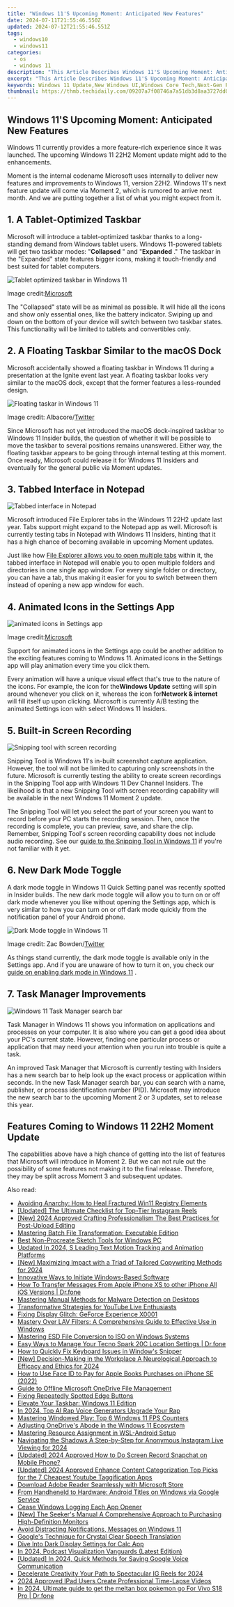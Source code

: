 ```yaml
---
title: "Windows 11'S Upcoming Moment: Anticipated New Features"
date: 2024-07-11T21:55:46.550Z
updated: 2024-07-12T21:55:46.551Z
tags:
  - windows10
  - windows11
categories:
  - os
  - windows 11
description: "This Article Describes Windows 11'S Upcoming Moment: Anticipated New Features"
excerpt: "This Article Describes Windows 11'S Upcoming Moment: Anticipated New Features"
keywords: Windows 11 Update,New Windows UI,Windows Core Tech,Next-Gen PC OS,System Enhancements,OS Performance Boost,Anticipated Features
thumbnail: https://thmb.techidaily.com/09207a7f08746a7a51db3d8aa3727dd060158727f29a32ea31aadbe48cebcd72.jpg
---
```


## Windows 11'S Upcoming Moment: Anticipated New Features

 Windows 11 currently provides a more feature-rich experience since it was launched. The upcoming Windows 11 22H2 Moment update might add to the enhancements.

 Moment is the internal codename Microsoft uses internally to deliver new features and improvements to Windows 11, version 22H2\. Windows 11's next feature update will come via Moment 2, which is rumored to arrive next month. And we are putting together a list of what you might expect from it.

## 1\. A Tablet-Optimized Taskbar

 Microsoft will introduce a tablet-optimized taskbar thanks to a long-standing demand from Windows tablet users. Windows 11-powered tablets will get two taskbar modes: "**Collapsed** " and "**Expanded** ." The taskbar in the "Expanded" state features bigger icons, making it touch-friendly and best suited for tablet computers.

![Tablet optimized taskbar in Windows 11](https://static1.makeuseofimages.com/wordpress/wp-content/uploads/2023/01/tablet-optimized-taskbar-in-windows-11.jpg)

 Image credit:[Microsoft](https://blogs.windows.com/windows-insider/2022/09/08/announcing-windows-11-insider-preview-build-25197/)

 The "Collapsed" state will be as minimal as possible. It will hide all the icons and show only essential ones, like the battery indicator. Swiping up and down on the bottom of your device will switch between two taskbar states. This functionality will be limited to tablets and convertibles only.

## 2\. A Floating Taskbar Similar to the macOS Dock

 Microsoft accidentally showed a floating taskbar in Windows 11 during a presentation at the Ignite event last year. A floating taskbar looks very similar to the macOS dock, except that the former features a less-rounded design.

![Floating taskar in Windows 11](https://static1.makeuseofimages.com/wordpress/wp-content/uploads/2023/01/floating-taskar-in-windows-11.jpeg)

 Image credit: Albacore/[Twitter](https://twitter.com/thebookisclosed/status/1580287591890329601)

 Since Microsoft has not yet introduced the macOS dock-inspired taskbar to Windows 11 Insider builds, the question of whether it will be possible to move the taskbar to several positions remains unanswered. Either way, the floating taskbar appears to be going through internal testing at this moment. Once ready, Microsoft could release it for Windows 11 Insiders and eventually for the general public via Moment updates.

## 3\. Tabbed Interface in Notepad

![Tabbed interface in Notepad](https://static1.makeuseofimages.com/wordpress/wp-content/uploads/2023/01/tabbed-interface-in-notepad-2.jpg)

 Microsoft introduced File Explorer tabs in the Windows 11 22H2 update last year. Tabs support might expand to the Notepad app as well. Microsoft is currently testing tabs in Notepad with Windows 11 Insiders, hinting that it has a high chance of becoming available in upcoming Moment updates.

 Just like how [File Explorer allows you to open multiple tabs](https://www.makeuseof.com/windows-11-file-explorer-tab-guide/) within it, the tabbed interface in Notepad will enable you to open multiple folders and directories in one single app window. For every single folder or directory, you can have a tab, thus making it easier for you to switch between them instead of opening a new app window for each.

## 4\. Animated Icons in the Settings App

![animated icons in Settings app](https://static1.makeuseofimages.com/wordpress/wp-content/uploads/2023/01/animated-icons-in-settings-app.jpg)

 Image credit:[Microsoft](https://learn.microsoft.com/en-in/windows/apps/design/signature-experiences/motion#delightful-unexpected-moments-of-joy-with-purpose)

 Support for animated icons in the Settings app could be another addition to the exciting features coming to Windows 11\. Animated icons in the Settings app will play animation every time you click them.

 Every animation will have a unique visual effect that's true to the nature of the icons. For example, the icon for the**Windows Update** setting will spin around whenever you click on it, whereas the icon for**Network & internet** will fill itself up upon clicking. Microsoft is currently A/B testing the animated Settings icon with select Windows 11 Insiders.

## 5\. Built-in Screen Recording

![Snipping tool with screen recording](https://static1.makeuseofimages.com/wordpress/wp-content/uploads/2023/01/snipping-tool-with-screen-recording.jpg)

 Snipping Tool is Windows 11's in-built screenshot capture application. However, the tool will not be limited to capturing only screenshots in the future. Microsoft is currently testing the ability to create screen recordings in the Snipping Tool app with Windows 11 Dev Channel Insiders. The likelihood is that a new Snipping Tool with screen recording capability will be available in the next Windows 11 Moment 2 update.

 The Snipping Tool will let you select the part of your screen you want to record before your PC starts the recording session. Then, once the recording is complete, you can preview, save, and share the clip. Remember, Snipping Tool's screen recording capability does not include audio recording. See our [guide to the Snipping Tool in Windows 11](https://www.makeuseof.com/windows-11-open-snipping-tool/) if you're not familiar with it yet.

## 6\. New Dark Mode Toggle

 A dark mode toggle in Windows 11 Quick Setting panel was recently spotted in Insider builds. The new dark mode toggle will allow you to turn on or off dark mode whenever you like without opening the Settings app, which is very similar to how you can turn on or off dark mode quickly from the notification panel of your Android phone.

![Dark Mode toggle in Windows 11](https://static1.makeuseofimages.com/wordpress/wp-content/uploads/2023/01/dark-mode-toggle-in-windows-11.jpeg)

 Image credit: Zac Bowden/[Twitter](https://twitter.com/zacbowden/status/1592528453903200257)

 As things stand currently, the dark mode toggle is available only in the Settings app. And if you are unaware of how to turn it on, you check our [guide on enabling dark mode in Windows 11](https://www.makeuseof.com/windows-11-dark-mode/) .

## 7\. Task Manager Improvements

![Windows 11 Task Manager search bar](https://static1.makeuseofimages.com/wordpress/wp-content/uploads/2023/01/windows-11-task-manager-search-bar.jpg)

 Task Manager in Windows 11 shows you information on applications and processes on your computer. It is also where you can get a good idea about your PC's current state. However, finding one particular process or application that may need your attention when you run into trouble is quite a task.

 An improved Task Manager that Microsoft is currently testing with Insiders has a new search bar to help look up the exact process or application within seconds. In the new Task Manager search bar, you can search with a name, publisher, or process identification number (PID). Microsoft may introduce the new search bar to the upcoming Moment 2 or 3 updates, set to release this year.

## Features Coming to Windows 11 22H2 Moment Update

 The capabilities above have a high chance of getting into the list of features that Microsoft will introduce in Moment 2\. But we can not rule out the possibility of some features not making it to the final release. Therefore, they may be split across Moment 3 and subsequent updates.


<ins class="adsbygoogle"
     style="display:block"
     data-ad-format="autorelaxed"
     data-ad-client="ca-pub-7571918770474297"
     data-ad-slot="1223367746"></ins>



<ins class="adsbygoogle"
     style="display:block"
     data-ad-client="ca-pub-7571918770474297"
     data-ad-slot="8358498916"
     data-ad-format="auto"
     data-full-width-responsive="true"></ins>



<span class="atpl-alsoreadstyle">Also read:</span>
<div><ul>
<li><a href="https://windows11.techidaily.com/avoiding-anarchy-how-to-heal-fractured-win11-registry-elements/"><u>Avoiding Anarchy: How to Heal Fractured Win11 Registry Elements</u></a></li>
<li><a href="https://instagram-videos.techidaily.com/updated-the-ultimate-checklist-for-top-tier-instagram-reels/"><u>[Updated] The Ultimate Checklist for Top-Tier Instagram Reels</u></a></li>
<li><a href="https://facebook-video-footage.techidaily.com/new-2024-approved-crafting-professionalism-the-best-practices-for-post-upload-editing/"><u>[New] 2024 Approved  Crafting Professionalism  The Best Practices for Post-Upload Editing</u></a></li>
<li><a href="https://windows11.techidaily.com/mastering-batch-file-transformation-executable-edition/"><u>Mastering Batch File Transformation: Executable Edition</u></a></li>
<li><a href="https://windows11.techidaily.com/best-non-procreate-sketch-tools-for-windows-pc/"><u>Best Non-Procreate Sketch Tools for Windows PC</u></a></li>
<li><a href="https://ai-video-tools.techidaily.com/updated-in-2024-s-leading-text-motion-tracking-and-animation-platforms/"><u>Updated In 2024, S Leading Text Motion Tracking and Animation Platforms</u></a></li>
<li><a href="https://facebook-videos.techidaily.com/new-maximizing-impact-with-a-triad-of-tailored-copywriting-methods-for-2024/"><u>[New] Maximizing Impact with a Triad of Tailored Copywriting Methods for 2024</u></a></li>
<li><a href="https://windows11.techidaily.com/innovative-ways-to-initiate-windows-based-software/"><u>Innovative Ways to Initiate Windows-Based Software</u></a></li>
<li><a href="https://iphone-transfer.techidaily.com/how-to-transfer-messages-from-apple-iphone-xs-to-other-iphone-all-ios-versions-drfone-by-drfone-transfer-from-ios/"><u>How To Transfer Messages From Apple iPhone XS to other iPhone All iOS Versions | Dr.fone</u></a></li>
<li><a href="https://windows11.techidaily.com/mastering-manual-methods-for-malware-detection-on-desktops/"><u>Mastering Manual Methods for Malware Detection on Desktops</u></a></li>
<li><a href="https://youtube-video-recordings.techidaily.com/transformative-strategies-for-youtube-live-enthusiasts/"><u>Transformative Strategies for YouTube Live Enthusiasts</u></a></li>
<li><a href="https://windows11.techidaily.com/fixing-display-glitch-geforce-experience-x0001/"><u>Fixing Display Glitch: GeForce Experience X0001</u></a></li>
<li><a href="https://windows11.techidaily.com/mastery-over-lav-filters-a-comprehensive-guide-to-effective-use-in-windows/"><u>Mastery Over LAV Filters: A Comprehensive Guide to Effective Use in Windows</u></a></li>
<li><a href="https://windows11.techidaily.com/mastering-esd-file-conversion-to-iso-on-windows-systems/"><u>Mastering ESD File Conversion to ISO on Windows Systems</u></a></li>
<li><a href="https://android-location.techidaily.com/easy-ways-to-manage-your-tecno-spark-20c-location-settings-drfone-by-drfone-virtual/"><u>Easy Ways to Manage Your Tecno Spark 20C Location Settings | Dr.fone</u></a></li>
<li><a href="https://windows11.techidaily.com/how-to-quickly-fix-keyboard-issues-in-windows-snipper/"><u>How to Quickly Fix Keyboard Issues in Window's Snipper</u></a></li>
<li><a href="https://facebook-video-share.techidaily.com/new-decision-making-in-the-workplace-a-neurological-approach-to-efficacy-and-ethics-for-2024/"><u>[New] Decision-Making in the Workplace  A Neurological Approach to Efficacy and Ethics for 2024</u></a></li>
<li><a href="https://review-topics.techidaily.com/how-to-use-face-id-to-pay-for-apple-books-purchases-on-iphone-se-2022-by-drfone-ios-unlock-ios-unlock/"><u>How to Use Face ID to Pay for Apple Books Purchases on iPhone SE (2022)</u></a></li>
<li><a href="https://windows11.techidaily.com/guide-to-offline-microsoft-onedrive-file-management/"><u>Guide to Offline Microsoft OneDrive File Management</u></a></li>
<li><a href="https://windows11.techidaily.com/fixing-repeatedly-spotted-edge-buttons/"><u>Fixing Repeatedly Spotted Edge Buttons</u></a></li>
<li><a href="https://windows11.techidaily.com/elevate-your-taskbar-windows-11-edition/"><u>Elevate Your Taskbar: Windows 11 Edition</u></a></li>
<li><a href="https://ai-voice-clone.techidaily.com/in-2024-top-ai-rap-voice-generators-upgrade-your-rap/"><u>In 2024, Top AI Rap Voice Generators Upgrade Your Rap</u></a></li>
<li><a href="https://windows11.techidaily.com/mastering-windowed-play-top-6-windows-11-fps-counters/"><u>Mastering Windowed Play: Top 6 Windows 11 FPS Counters</u></a></li>
<li><a href="https://windows11.techidaily.com/adjusting-onedrives-abode-in-the-windows-11-ecosystem/"><u>Adjusting OneDrive's Abode in the Windows 11 Ecosystem</u></a></li>
<li><a href="https://windows11.techidaily.com/mastering-resource-assignment-in-wsl-android-setup/"><u>Mastering Resource Assignment in WSL-Android Setup</u></a></li>
<li><a href="https://extra-approaches.techidaily.com/navigating-the-shadows-a-step-by-step-for-anonymous-instagram-live-viewing-for-2024/"><u>Navigating the Shadows  A Step-by-Step for Anonymous Instagram Live Viewing for 2024</u></a></li>
<li><a href="https://snapchat-videos.techidaily.com/updated-2024-approved-how-to-do-screen-record-snapchat-on-mobile-phone/"><u>[Updated] 2024 Approved  How to Do Screen Record Snapchat on Mobile Phone?</u></a></li>
<li><a href="https://youtube-web.techidaily.com/ed-2024-approved-enhance-content-categorization-top-picks-for-the-7-cheapest-youtube-taggification-apps/"><u>[Updated] 2024 Approved  Enhance Content Categorization  Top Picks for the 7 Cheapest Youtube Taggification Apps</u></a></li>
<li><a href="https://windows11.techidaily.com/download-adobe-reader-seamlessly-with-microsoft-store/"><u>Download Adobe Reader Seamlessly with Microsoft Store</u></a></li>
<li><a href="https://windows11.techidaily.com/from-handheneld-to-hardware-android-titles-on-windows-via-google-service/"><u>From Handheneld to Hardware: Android Titles on Windows via Google Service</u></a></li>
<li><a href="https://windows11.techidaily.com/cease-windows-logging-each-app-opener/"><u>Cease Windows Logging Each App Opener</u></a></li>
<li><a href="https://some-approaches.techidaily.com/new-the-seekers-manual-a-comprehensive-approach-to-purchasing-high-definition-monitors/"><u>[New] The Seeker's Manual  A Comprehensive Approach to Purchasing High-Definition Monitors</u></a></li>
<li><a href="https://windows11.techidaily.com/avoid-distracting-notifications-messages-on-windows-11/"><u>Avoid Distracting Notifications, Messages on Windows 11</u></a></li>
<li><a href="https://screen-recording.techidaily.com/googles-technique-for-crystal-clear-speech-translation/"><u>Google's Technique for Crystal Clear Speech Translation</u></a></li>
<li><a href="https://windows11.techidaily.com/dive-into-dark-display-settings-for-calc-app/"><u>Dive Into Dark Display Settings for Calc App</u></a></li>
<li><a href="https://extra-guidance.techidaily.com/in-2024-podcast-visualization-vanguards-latest-edition/"><u>In 2024, Podcast Visualization Vanguards (Latest Edition)</u></a></li>
<li><a href="https://screen-capture.techidaily.com/updated-in-2024-quick-methods-for-saving-google-voice-communication/"><u>[Updated] In 2024, Quick Methods for Saving Google Voice Communication</u></a></li>
<li><a href="https://instagram-video-files.techidaily.com/decelerate-creativity-your-path-to-spectacular-ig-reels-for-2024/"><u>Decelerate Creativity  Your Path to Spectacular IG Reels for 2024</u></a></li>
<li><a href="https://video-screen-grab.techidaily.com/2024-approved-ipad-users-create-professional-time-lapse-videos/"><u>2024 Approved  IPad Users  Create Professional Time-Lapse Videos</u></a></li>
<li><a href="https://change-location.techidaily.com/in-2024-ultimate-guide-to-get-the-meltan-box-pokemon-go-for-vivo-s18-pro-drfone-by-drfone-virtual-android/"><u>In 2024, Ultimate guide to get the meltan box pokemon go For Vivo S18 Pro | Dr.fone</u></a></li>
</ul></div>
